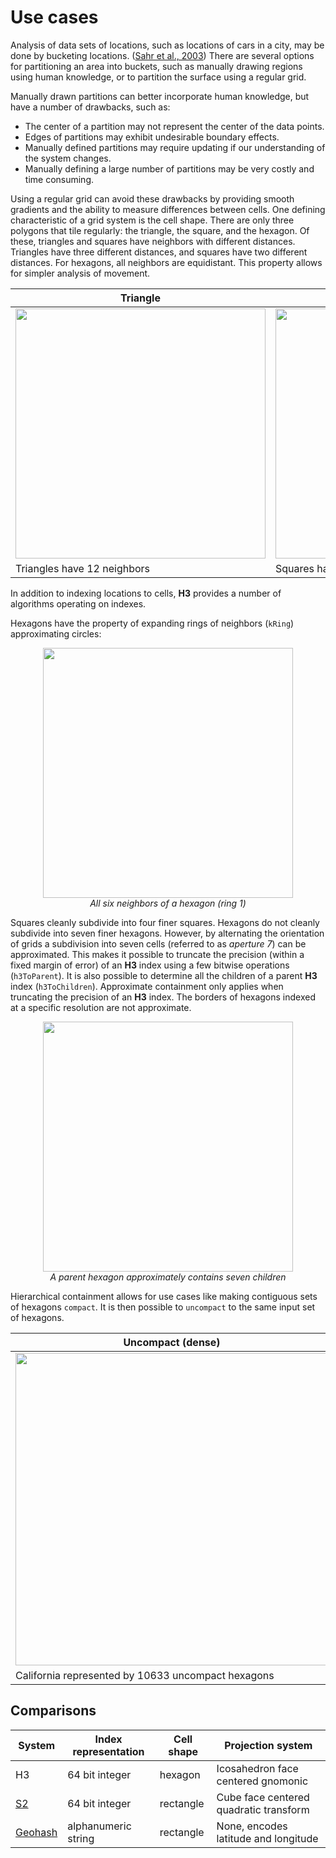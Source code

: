 # Use cases

Analysis of data sets of locations, such as locations of cars in a city, may be done by bucketing locations. ([Sahr et al., 2003](http://webpages.sou.edu/~sahrk/sqspc/pubs/gdggs03.pdf)) There are several options for partitioning an area into buckets, such as manually drawing regions using human knowledge, or to partition the surface using a regular grid.

Manually drawn partitions can better incorporate human knowledge, but have a number of drawbacks, such as:
* The center of a partition may not represent the center of the data points.
* Edges of partitions may exhibit undesirable boundary effects.
* Manually defined partitions may require updating if our understanding of the system changes.
* Manually defining a large number of partitions may be very costly and time consuming.

Using a regular grid can avoid these drawbacks by providing smooth gradients and the ability to measure differences between cells. One defining characteristic of a grid system is the cell shape. There are only three polygons that tile regularly: the triangle, the square, and the hexagon. Of these, triangles and squares have neighbors with different distances. Triangles have three different distances, and squares have two different distances. For hexagons, all neighbors are equidistant. This property allows for simpler analysis of movement.

| Triangle | Square | Hexagon
| -------- | ------ | -------
| <img src="/images/neighbors-triangle.png" style="width:400px"> | <img src="/images/neighbors-square.png" style="width:400px"> | <img src="/images/neighbors-hexagon.png" style="width:400px">
| Triangles have 12 neighbors | Squares have 8 neighbors | Hexagons have 6 neighbors

In addition to indexing locations to cells, **H3** provides a number of algorithms operating on indexes.

Hexagons have the property of expanding rings of neighbors (`kRing`) approximating circles:

<div align="center">
  <img src="/images/neighbors.png" style="width:400px"><br>
  <i>All six neighbors of a hexagon (ring 1)</i>
</div>

Squares cleanly subdivide into four finer squares. Hexagons do not cleanly subdivide into seven finer hexagons. However, by alternating the orientation of grids a subdivision into seven cells (referred to as *aperture 7*) can be approximated. This makes it possible to truncate the precision (within a fixed margin of error) of an **H3** index using a few bitwise operations (`h3ToParent`). It is also possible to determine all the children of a parent **H3** index (`h3ToChildren`). Approximate containment only applies when truncating the precision of an **H3** index. The borders of hexagons indexed at a specific resolution are not approximate.

<div align="center">
  <img src="/images/parent-child.png" style="width:400px"><br>
  <i>A parent hexagon approximately contains seven children</i>
</div>

Hierarchical containment allows for use cases like making contiguous sets of hexagons `compact`. It is then possible to `uncompact` to the same input set of hexagons.

| Uncompact (dense) | Compact (sparse)
| ----------------- | ----------------
| <img src="/images/ca_uncompact_6_10633.png" style="width:500px"> | <img src="/images/ca_compact_6_901.png" style="width:500px">
| California represented by 10633 uncompact hexagons | California represented by 901 compact hexagons

## Comparisons

| System    | Index representation | Cell shape | Projection system
| --------- | -------------------- | ---------- | -----------------
| H3        | 64 bit integer       | hexagon    | Icosahedron face centered gnomonic
| [S2]      | 64 bit integer       | rectangle  | Cube face centered quadratic transform
| [Geohash] | alphanumeric string  | rectangle  | None, encodes latitude and longitude

[S2]: https://docs.google.com/presentation/d/1Hl4KapfAENAOf4gv-pSngKwvS_jwNVHRPZTTDzXXn6Q/edit
[Geohash]: https://en.wikipedia.org/wiki/Geohash
